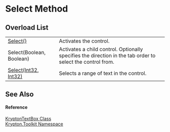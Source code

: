 # Select Method


## Overload List
<table>
<tr>
<td><a href="ba5bd9e7-0dc3-9262-ad7e-1033b0a3f126.md">Select()</a></td>
<td>Activates the control.</td></tr>
<tr>
<td>Select(Boolean, Boolean)</td>
<td>Activates a child control. Optionally specifies the direction in the tab order to select the control from.</td></tr>
<tr>
<td><a href="c188d975-139b-dfea-9c1e-0cf2d3bc6501.md">Select(Int32, Int32)</a></td>
<td>Selects a range of text in the control.</td></tr>
</table>

## See Also


#### Reference
<a href="bafb1891-da9d-07a1-9249-da755c1768d7.md">KryptonTextBox Class</a>  
<a href="79d2eac2-21f4-54ff-7552-b20c33c30600.md">Krypton.Toolkit Namespace</a>  
